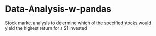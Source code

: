 # Data-Analysis-w-pandas
Stock market analysis to determine which of the specified stocks would yield the highest return for a $1 invested 
